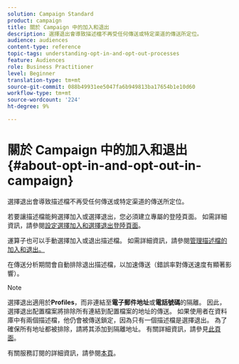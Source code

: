 ```yaml
---
solution: Campaign Standard
product: campaign
title: 關於 Campaign 中的加入和退出
description: 選擇退出會導致描述檔不再受任何傳送或特定渠道的傳送所定位。
audience: audiences
content-type: reference
topic-tags: understanding-opt-in-and-opt-out-processes
feature: Audiences
role: Business Practitioner
level: Beginner
translation-type: tm+mt
source-git-commit: 088b49931ee5047fa6b949813ba17654b1e10d60
workflow-type: tm+mt
source-wordcount: '224'
ht-degree: 9%

---
```



# 關於 Campaign 中的加入和退出{#about-opt-in-and-opt-out-in-campaign}

選擇退出會導致描述檔不再受任何傳送或特定渠道的傳送所定位。

若要讓描述檔能夠選擇加入或選擇退出，您必須建立專屬的登陸頁面。 如需詳細資訊，請參閱[設定選擇加入和選擇退出登陸頁面](../../audiences/using/managing-opt-in-and-opt-out-in-campaign.md#setting-up-opt-in-and-opt-out-landing-pages)。

運算子也可以手動選擇加入或退出描述檔。 如需詳細資訊，請參閱[管理描述檔的加入和退出。](../../audiences/using/managing-opt-in-and-opt-out-in-campaign.md#managing-opt-in-and-opt-out-from-a-profile)

在傳送分析期間會自動排除退出描述檔，以加速傳送（錯誤率對傳送速度有顯著影響）。

>[!NOTE]
>
>選擇退出適用於&#x200B;**Profiles**，而非連結至&#x200B;**電子郵件地址**&#x200B;或&#x200B;**電話號碼**&#x200B;的隔離。 因此，選擇退出配置檔案將排除所有連結到配置檔案的地址的傳送。 如果使用者在資料庫中有兩個描述檔，他仍會被傳送鎖定，因為只有一個描述檔是選擇退出。 為了確保所有地址都被排除，請將其添加到隔離地址。 有關詳細資訊，請參見[此頁面](../../sending/using/understanding-quarantine-management.md#identifying-quarantined-addresses-for-the-entire-platform)。

有關服務訂閱的詳細資訊，請參閱[本頁](../../audiences/using/about-subscriptions.md)。
